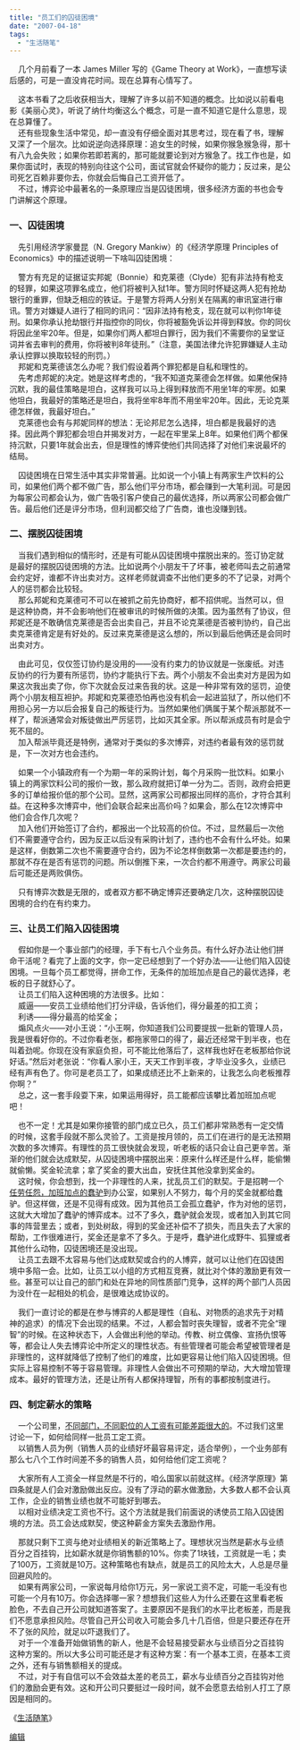 ```yaml
---
title: "员工们的囚徒困境"
date: "2007-04-18"
tags: 
  - "生活随笔"
---
```


    几个月前看了一本 James Miller 写的《Game Theory at Work》，一直想写读后感的，可是一直没肯花时间。现在总算有心情写了。

    这本书看了之后收获相当大，理解了许多以前不知道的概念。比如说以前看电影《美丽心灵》，听说了纳什均衡这么个概念，可是一直不知道它是什么意思，现在总算懂了。  
    还有些现象生活中常见，却一直没有仔细全面对其思考过，现在看了书，理解又深了一个层次。比如说逆向选择原理：追女生的时候，如果你猴急猴急得，那十有八九会失败；如果你若即若离的，那可能就要论到对方猴急了。找工作也是，如果你面试时，表现的特别向往这个公司，面试官就会怀疑你的能力；反过来，是公司死乞百赖非要你去，你就会后悔自己工资开低了。  
    不过，博弈论中最著名的一条原理应当是囚徒困境，很多经济方面的书也会专门讲解这个原理。

### 一、囚徒困境

    先引用经济学家曼昆（N. Gregory Mankiw）的《经济学原理 Principles of Economics》中的描述说明一下啥叫囚徒困境：

    警方有充足的证据证实邦妮（Bonnie）和克莱德（Clyde）犯有非法持有枪支的轻罪，如果这项罪名成立，他们将被判入狱1年。警方同时怀疑这两人犯有抢劫银行的重罪，但缺乏相应的铁证。于是警方将两人分别关在隔离的审讯室进行审讯。警方对嫌疑人进行了相同的讯问：“因非法持有枪支，现在就可以判你1年徒刑。如果你承认抢劫银行并指控你的同伙，你将被豁免诉讼并得到释放。你的同伙将因此坐牢20年。但是，如果你们两人都坦白罪行，因为我们不需要你的呈堂证词并省去审判的费用，你将被判8年徒刑。”（注意，美国法律允许犯罪嫌疑人主动承认控罪以换取较轻的刑罚。）  
    邦妮和克莱德该怎么办呢？我们假设着两个罪犯都是自私和理性的。  
    先考虑邦妮的决定。她是这样考虑的，“我不知道克莱德会怎样做。如果他保持沉默，我的最佳策略是坦白，这样我可以马上得到释放而不用坐1年的牢房。如果他坦白，我最好的策略还是坦白，我将坐牢8年而不用坐牢20年。因此，无论克莱德怎样做，我最好坦白。”  
    克莱德也会有与邦妮同样的想法：无论邦尼怎么选择，坦白都是我最好的选择。因此两个罪犯都会坦白并揭发对方，一起在牢里呆上8年。如果他们两个都保持沉默，只要1年就会出去，但是理性的博弈使他们共同选择了对他们来说最坏的结局。

    囚徒困境在日常生活中其实非常普遍。比如说一个小镇上有两家生产饮料的公司，如果他们两个都不做广告，那么他们平分市场，都会赚到一大笔利润。可是因为每家公司都会认为，做广告吸引客户使自己的最优选择，所以两家公司都会做广告。最后他们还是评分市场，但利润都交给了广告商，谁也没赚到钱。

### 二、摆脱囚徒困境

    当我们遇到相似的情形时，还是有可能从囚徒困境中摆脱出来的。签订协定就是最好的摆脱囚徒困境的方法。比如说两个小朋友干了坏事，被老师叫去之前通常会约定好，谁都不许出卖对方。这样老师就调查不出他们更多的不了记录，对两个人的惩罚都会比较轻。  
    那么邦妮和克莱德可不可以在被抓之前先协商好，都不招供呢。当然可以，但是这种协商，并不会影响他们在被审讯的时候所做的决策。因为虽然有了协议，但邦妮还是不敢确信克莱德是否会出卖自己，并且不论克莱德是否被判协约，自己出卖克莱德肯定是有好处的。反过来克莱德是这么想的，所以到最后他俩还是会同时出卖对方。

    由此可见，仅仅签订协约是没用的——没有约束力的协议就是一张废纸。对违反协约的行为要有所惩罚，协约才能执行下去。两个小朋友不会出卖对方是因为如果这次我出卖了你，你下次就会反过来告我的状。这是一种非常有效的惩罚，迫使两个小朋友相互袒护。邦妮和克莱德恐怕再也没有机会一起进监狱了，所以他们不用担心另一方以后会报复自己的叛徒行为。当然如果他们俩属于某个帮派那就不一样了，帮派通常会对叛徒做出严厉惩罚，比如灭其全家。所以帮派成员有时是会宁死不屈的。  
    加入帮派毕竟还是特例，通常对于类似的多次博弈，对违约者最有效的惩罚就是，下一次对方也会违约。

    如果一个小镇政府有一个为期一年的采购计划，每个月采购一批饮料。如果小镇上的两家饮料公司的报价一致，那么政府就把订单一分为二。否则，政府会把更多的订单给报价低的那个公司。显然，这两家公司都报出同样的高价，才符合其利益。在这种多次博弈中，他们会联合起来出高价吗？如果会，那么在12次博弈中他们会合作几次呢？  
    加入他们开始签订了合约，都报出一个比较高的价位。不过，显然最后一次他们不需要遵守合约，因为反正以后没有采购计划了，违约也不会有什么坏处。如果是这样，倒数第二次也不需要遵守合约，因为不论怎样倒数第一次都是要违约的，那就不存在是否有惩罚的问题。所以倒推下来，一次合约都不用遵守。两家公司最后可能还是两败俱伤。

    只有博弈次数是无限的，或者双方都不确定博弈还要确定几次，这种摆脱囚徒困境的合约在有约束力。

### 三、让员工们陷入囚徒困境

    假如你是一个事业部门的经理，手下有七八个业务员。有什么好办法让他们拼命干活呢？看完了上面的文字，你一定已经想到了一个好办法——让他们陷入囚徒困境。一旦每个员工都觉得，拼命工作，无条件的加班加点是自己的最优选择，老板的日子就舒心了。  
    让员工们陷入这种困境的方法很多。比如：  
    威逼——安员工业绩给他们打分评级，告诉他们，得分最差的扣工资；  
    利诱——得分最高的给奖金；  
    煽风点火——对小王说：“小王啊，你知道我们公司要提拔一批新的管理人员，我是很看好你的。不过你看老张，都拖家带口的得了，最近还经常干到半夜，也在叫着劲呢。你现在没有家庭负担，可不能比他落后了，这样我也好在老板那给你说好话。”然后对老张说：“你看人家小王，天天工作到半夜，才毕业没多久，业绩已经有声有色了。你可是老员工了，如果成绩还比不上新来的，让我怎么向老板推荐你啊？”  
    总之，这一套手段耍下来，如果运用得好，员工能都应该攀比着加班加点呢吧！

    也不一定！尤其是如果你接管的部门成立已久，员工们都非常熟悉有一定交情的时候，这套手段就不那么灵验了。工资是按月领的，员工们在进行的是无法预期次数的多次博弈。有理性的员工很快就会发现，听老板的话只会让自己更辛苦。渐渐的他们就会达成默契，从囚徒困境中摆脱出来：原来什么样还是什么样，能偷懒就偷懒。奖金轮流拿；拿了奖金的要大出血，安抚住其他没拿到奖金的。  
    这时候，你会想到，找一个非理性的人来，扰乱员工们的默契。于是招聘一个[任劳任怨，加班加点的蠢驴](http://ruanqizhen.spaces.live.com/blog/cns!5852D4F797C53FB6!1717.entry)到办公室，如果别人不努力，每个月的奖金就都给蠢驴。但这样做，还是不见得有成效。因为其他员工会孤立蠢驴，作为对他的惩罚，这就大大增加了蠢驴的博弈成本。过不了多久，蠢驴就会发现，或者加入到其它同事的阵营里去；或者，到处树敌，得到的奖金还补偿不了损失，而且失去了大家的帮助，工作很难进行，奖金还是拿不了多久。于是呼，蠢驴进化成野牛、狐狸或者其他什么动物，囚徒困境还是没出现。  
    让员工去跟不太容易与他们达成默契或合约的人博弈，就可以让他们在囚徒困境中多陷一会。比如，让员工以小组的方式相互竞赛，就比对个体的激励更有效一些。甚至可以让自己的部门和处在异地的同性质部门竞争，这样的两个部门人员因为没什在一起相处的机会，是很难达成协议的。

    我们一直讨论的都是在参与博弈的人都是理性（自私、对物质的追求先于对精神的追求）的情况下会出现的结果。不过，人都会暂时丧失理智，或者不完全“理智”的时候。在这种状态下，人会做出利他的举动。传教、树立偶像、宣扬仇恨等等，都会让人失去博弈论中所定义的理性状态。有些管理者可能会希望被管理者是非理性的，这样就降低了控制了他们的难度，比如更容易让他们陷入囚徒困境。但实际上容易控制不等于容易管理。非理性人会做出不可预期的举动，大大增加管理成本。最好的管理方法，还是让所有人都保持理智，所有的事都按制度进行。

### 四、制定薪水的策略

    一个公司里，[不同部门，不同职位的人工资有可能差距很大的](http://ruanqizhen.spaces.live.com/blog/cns!5852D4F797C53FB6!1976.entry)。不过我们这里讨论一下，如何给同样一批员工定工资。  
    以销售人员为例（销售人员的业绩好坏最容易评定，适合举例），一个业务部有那么七八个工作时间差不多的销售人员，如何给他们定工资呢？

    大家所有人工资全一样显然是不行的，咱么国家以前就这样。《经济学原理》第四条就是人们会对激励做出反应。没有了浮动的薪水做激励，大多数人都不会认真工作，企业的销售业绩也就不可能好到哪去。  
    以相对业绩决定工资也不行。这个方法就是我们前面说的诱使员工陷入囚徒困境的方法。员工会达成默契，使这种薪金方案失去激励作用。

    那就只剩下工资与绝对业绩相关的新近策略上了。理想状况当然是薪水与业绩百分之百挂钩，比如薪水就是你销售额的10%。你卖了1块钱，工资就是一毛；卖了100万，工资就是10万。这种策略也有缺点，就是员工的风险太大，人总是尽量回避风险的。  
    如果有两家公司，一家说每月给你1万元，另一家说工资不定，可能一毛没有也可能一个月有10万。你会选择哪一家？想想我们这些人为什么还要在这里看老板脸色，不去自己开公司就知道答案了。主要原因不是我们的水平比老板差，而是我们不愿意承担风险。尽管自己开公司收入可能会多几十几百倍，但是只要还存在开不了张的风险，就足以吓退我们了。  
    对于一个准备开始做销售的新人，他是不会轻易接受薪水与业绩百分之百挂钩这种方案的。所以大多公司可能还是才有这种方案：有一个基本工资，在基本工资之外，还有与销售额相关的提成。  
    不过，对于有自信可以不会效益太差的老员工，薪水与业绩百分之百挂钩对他们的激励会更有效。这和开公司只要挺过一段时间，就不会愿意去给别人打工了原因是相同的。

《[生活随笔](http://ruanqizhen.spaces.live.com/Blog/cns!1pU-rgQVTuuWM1TX8W8PfmDA!1123.entry)》

[编辑](http://ruanqizhen.spaces.live.com/personalspace.aspx?_c11_BlogPart_handle=cns!5852D4F797C53FB6!2162&_c11_BlogPart_blogpart=blogentry&_c=BlogPart&_c02_owner=1&wa=wsignin1.0)
